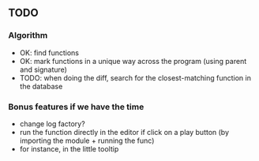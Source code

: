 ## TODO

### Algorithm

- OK: find functions
- OK: mark functions in a unique way across the program (using parent and signature)
- TODO: when doing the diff, search for the closest-matching function in the database

### Bonus features if we have the time

- change log factory?
- run the function directly in the editor if click on a play button (by importing the module + running the func)
- for instance, in the little tooltip